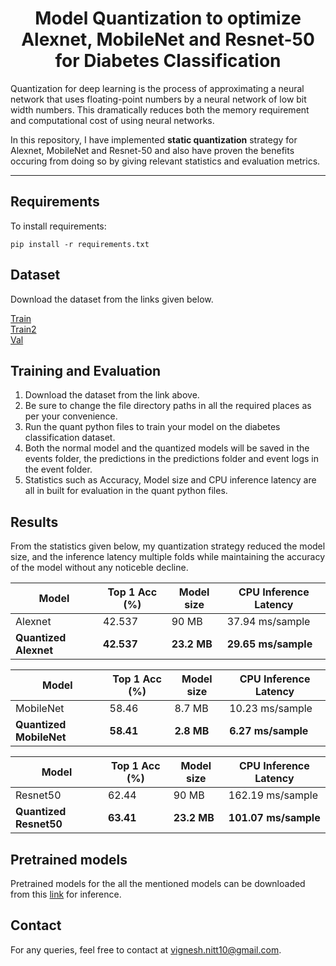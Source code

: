 <div align="center">
  
# Model Quantization to optimize Alexnet, MobileNet and Resnet-50 for Diabetes Classification
</div align="center"> 

Quantization for deep learning is the process of approximating a neural network that uses floating-point numbers by a neural network of low bit width numbers. This dramatically reduces both the memory requirement and computational cost of using neural networks.

In this repository, I have implemented **static quantization** strategy for Alexnet, MobileNet and Resnet-50 and also have proven the benefits occuring from doing so by giving relevant statistics and evaluation metrics.

---

  
## Requirements

To install requirements:

```setup
pip install -r requirements.txt
```
## Dataset
Download the dataset from the links given below.

[Train](https://drive.google.com/drive/folders/1LI9RDJRTOKUKfwC_dXKMBwHa4Y-OA6eX?usp=share_link)\
[Train2](https://drive.google.com/drive/folders/1--4A1O_T2FdijAa48877YyIxZ-Mt5HtK?usp=share_link)\
[Val](https://drive.google.com/drive/folders/144XCsP-3U1ld0SUIXp568o-9Ie6I7Dnc?usp=share_link)

## Training and Evaluation

1. Download the dataset from the link above.
2. Be sure to change the file directory paths in all the required places as per your convenience.
2. Run the quant python files to train your model on the diabetes classification dataset.
3. Both the normal model and the quantized models will be saved in the events folder, the predictions in the predictions folder and event logs in the event folder.
4. Statistics such as Accuracy, Model size and CPU inference latency are all in built for evaluation in the quant python files.

## Results

From the statistics given below, my quantization strategy reduced the model size, and the inference latency multiple folds while maintaining the accuracy of the model without any noticeble decline.

|            Model            |Top 1 Acc (%)| Model size| CPU Inference Latency |
|-----------------------------|-----------  |-----------|-----------------------|
| Alexnet                     |   42.537    |90 MB      |37.94 ms/sample        |
| **Quantized Alexnet**       |  **42.537** |**23.2 MB**| **29.65 ms/sample**   |

|            Model            |Top 1 Acc (%)| Model size| CPU Inference Latency |
|-----------------------------|-----------  |-----------|-----------------------|
| MobileNet                   |   58.46     |8.7 MB     |10.23 ms/sample        |
| **Quantized MobileNet**     |  **58.41**  |**2.8 MB** | **6.27 ms/sample**    |

|            Model            |Top 1 Acc (%)| Model size| CPU Inference Latency |
|-----------------------------|-----------  |-----------|-----------------------|
| Resnet50                    |   62.44     |90 MB      |162.19 ms/sample       |
| **Quantized Resnet50**      |  **63.41**  |**23.2 MB**| **101.07 ms/sample**  |

## Pretrained models
Pretrained models for the all the mentioned models can be downloaded from this [link](https://drive.google.com/drive/folders/1cyvzv0cl4PxqV_DTJZf0EwkBZvwEJFEr?usp=share_link) for inference.

## Contact
For any queries, feel free to contact at vignesh.nitt10@gmail.com.
